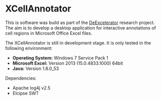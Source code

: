 # XCellAnnotator

This is software was build as part of the [DeExcelerator](https://wwwdb.inf.tu-dresden.de/misc/DeExcelarator/) research project. The aim is to develop a desktop application for interactive annotations of cell regions in Microsoft Office Excel files. 

The XCellAnnotator is still in development stage. It is only tested in the following environment: 
* **Operating System:** Windows 7 Service Pack 1
* **Microsoft Excel:** Version 2013 (15.0.4833.1000) 64bit
* **Java:** Version 1.8.0_53

Dependencies:
* Apache log4j v2.5
* Elcipse SWT
